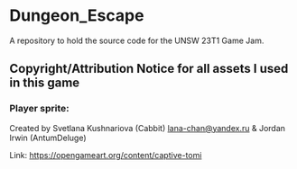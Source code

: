 # Dungeon_Escape
A repository to hold the source code for the UNSW 23T1 Game Jam.

## Copyright/Attribution Notice for all assets I used in this game

### Player sprite:

Created by Svetlana Kushnariova (Cabbit) <lana-chan@yandex.ru> & Jordan Irwin (AntumDeluge)

Link: https://opengameart.org/content/captive-tomi
